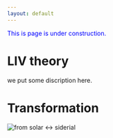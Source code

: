 ```yaml
---
layout: default
---
```


<span style="color:blue"> This is page is under construction. </span>



# LIV theory  

we put some discription here.

# Transformation   

![from solar <-> siderial](https://scitechdaily.com/images/Gravitational-Waves.gif)

